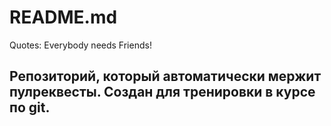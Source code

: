 # README.md
Quotes:
Everybody needs Friends!
## Репозиторий, который автоматически мержит пулреквесты. Создан для тренировки в курсе по git.
